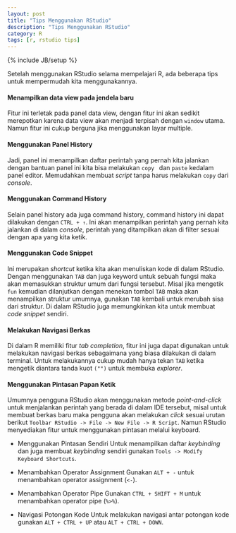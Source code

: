 ```yaml
---
layout: post
title: "Tips Menggunakan RStudio"
description: "Tips Menggunakan RStudio"
category: R
tags: [r, rstudio tips]
---
```

{% include JB/setup %}

Setelah menggunakan RStudio selama mempelajari R, ada beberapa tips untuk mempermudah kita menggunakannya.

#### Menampilkan data view pada jendela baru
Fitur ini terletak pada panel data view, dengan fitur ini akan sedikit merepotkan karena data view akan menjadi terpisah dengan `window` utama. Namun fitur ini cukup berguna jika menggunakan layar multiple.


#### Menggunakan Panel History
Jadi, panel ini menampilkan daftar perintah yang pernah kita jalankan dengan bantuan panel ini kita bisa melakukan `copy ` dan `paste` kedalam panel editor. Memudahkan membuat _script_ tanpa harus melakukan `copy` dari _console_.


#### Menggunakan Command History
Selain panel history ada juga command history, command history ini dapat dilakukan dengan `CTRL + ↑`. Ini akan menampilkan perintah yang pernah kita jalankan di dalam _console_, perintah yang ditampilkan akan di filter sesuai dengan apa yang kita ketik.


#### Menggunakan Code Snippet
Ini merupakan _shortcut_ ketika kita akan menuliskan kode di dalam RStudio. Dengan menggunakan `TAB` dan juga keyword untuk sebuah fungsi maka akan memasukkan struktur umum dari fungsi tersebut. Misal jika mengetik `fun` kemudian dilanjutkan dengan menekan tombol `TAB` maka akan menampilkan struktur umumnya, gunakan `TAB` kembali untuk merubah sisa dari struktur. Di dalam RStudio juga memungkinkan kita untuk membuat _code snippet_ sendiri.


#### Melakukan Navigasi Berkas
Di dalam R memiliki fitur _tab completion_, fitur ini juga dapat digunakan untuk melakukan navigasi berkas sebagaimana yang biasa dilakukan di dalam terminal. Untuk melakukannya cukup mudah hanya tekan `TAB` ketika mengetik diantara tanda kuot `("")` untuk membuka _explorer_.


#### Menggunakan Pintasan Papan Ketik
Umumnya pengguna RStudio akan menggunakan metode _point-and-click_ untuk menjalankan perintah yang berada di dalam IDE tersebut, misal untuk membuat berkas baru maka pengguna akan melakukan _click_ sesuai urutan berikut `Toolbar RStudio -> File -> New File -> R Script`. Namun RStudio menyediakan fitur untuk menggunakan pintasan melalui keyboard.

- Menggunakan Pintasan Sendiri
    Untuk menampilkan daftar _keybinding_ dan juga membuat _keybinding_ sendiri gunakan `Tools -> Modify Keyboard Shortcuts`.

- Menambahkan Operator Assignment
    Gunakan `ALT + -` untuk menambahkan operator assignment (`<-`).

- Menambahkan Operator Pipe
    Gunakan `CTRL + SHIFT + M` untuk menambahkan operator pipe (`%>%`).

- Navigasi Potongan Kode
    Untuk melakukan navigasi antar potongan kode gunakan `ALT + CTRL + UP` atau `ALT + CTRL + DOWN`.